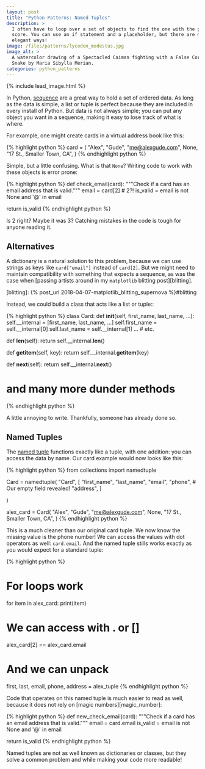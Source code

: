 ```yaml
---
layout: post
title: "Python Patterns: Named Tuples"
description: >
  I often have to loop over a set of objects to find the one with the greatest
  score. You can use an if statement and a placeholder, but there are more
  elegant ways!
image: /files/patterns/lycodon_modestus.jpg
image_alt: >
  A watercolor drawing of a Spectacled Caiman fighting with a False Coral
  Snake by Maria Sibylla Merian.
categories: python_patterns
---
```


{% include lead_image.html %}

In Python, [sequence][seq] are a great way to hold a set of ordered data. As
long as the data is simple, a list or tuple is perfect because they are
included in every install of Python. But data is not always simple; you can
put any object you want in a sequence, making it easy to lose track of what is
where.

[seq]: https://docs.python.org/3.7/library/stdtypes.html#sequence-types-list-tuple-range

For example, one might create cards in a virtual address book like this:

{% highlight python %}
card = (
  "Alex",
  "Gude",
  "me@alexgude.com",
  None,
  "17 St., Smaller Town, CA",
)
{% endhighlight python %}

Simple, but a little confusing. What is that `None`? Writing code to work with
these objects is error prone:

{% highlight python %}
def check_email(card):
  """Check if a card has an email
  address that is valid."""
  email = card[2]  # 2?!
  is_valid = email is not None and '@' in email

  return is_valid
{% endhighlight python %}

Is 2 right? Maybe it was 3? Catching mistakes in the code is tough for anyone
reading it.

## Alternatives

A dictionary is a natural solution to this problem, because we can use strings
as keys like `card["email"]` instead of `card[2]`. But we might need to
maintain compatibility with something that expects a sequence, as was the case
when [passing artists around in my `matplotlib` blitting post][blitting].

[blitting]: {% post_url 2018-04-07-matplotlib_blitting_supernova %}#blitting

Instead, we could build a class that acts like a list or tuple::

{% highlight python %}
class Card:
  def __init__(self, first_name, last_name, ...):
    self.__internal = [first_name, last_name, ...]
    self.first_name = self.__internal[0]
    self.last_name = self.__internal[1]
    ...  # etc.

  def __len__(self):
    return self.__internal.__len__()

  def __getitem__(self, key):
    return self.__internal.__getitem__(key)

  def __next__(self):
    return self.__internal.__next__()

  # and many more dunder methods
{% endhighlight python %}

A little annoying to write. Thankfully, someone has already done so.

## Named Tuples

The [named tuple][namedtuple] functions exactly like a tuple, with one
addition: you can access the data by name. Our card example would now looks
like this:

[namedtuple]: https://docs.python.org/3/library/collections.html#collections.namedtuple

{% highlight python %}
from collections import namedtuple

Card = namedtuple(
    "Card",
    [
        "first_name",
        "last_name",
        "email",
        "phone",  # Our empty field revealed!
        "address",
    ]

)

alex_card = Card(
    "Alex", "Gude", "me@alexgude.com",
    None, "17 St., Smaller Town, CA",
)
{% endhighlight python %}

This is a much cleaner than our original card tuple. We now know the missing
value is the phone number! We can access the values with dot operators as
well: `card.email`. And the named tuple stills works exactly as you would
expect for a standard tuple:

{% highlight python %}
# For loops work
for item in alex_card:
    print(item)

# We can access with . or []
alex_card[2] == alex_card.email

# And we can unpack
first, last, email, phone, address = alex_tuple
{% endhighlight python %}

Code that operates on this named tuple is much easier to read as well, because
it does not rely on [magic numbers][magic_number]:

{% highlight python %}
def new_check_email(card):
  """Check if a card has an email
  address that is valid."""
  email = card.email
  is_valid = email is not None and '@' in email

  return is_valid
{% endhighlight python %}

Named tuples are not as well known as dictionaries or classes, but they solve
a common problem and while making your code more readable!
